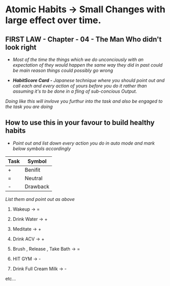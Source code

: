 # Atomic Habits -> Small Changes with large effect over time.




## FIRST LAW - Chapter - 04 - The Man Who didn't look right

* *Most of the time the things which we do unconciously with an expectation of they would happen the same way they did in past could be main reason things could possibly go wrong*

* ***HabitScore Card -** Japanese technique where you should point out and call each and every action of yours before you do it rather than assuming it's to be done in a fling of sub-concious Output.*

  
*Doing like this will invlove you furthur into the task and also be engaged to the task you are doing*

## How to use this in your favour to build healthy habits 

* *Point out and list down every action you do in auto mode and mark below symbols accordingly*
  
|Task|Symbol|
|----|------|
|+|Benifit|
|=|Neutral|
|-|Drawback|
  
*List them and point out as above*

1. Wakeup -> =
  
2. Drink Water -> +

3. Meditate -> +

4. Drink ACV -> +

5. Brush , Release , Take Bath -> =

6. HIT GYM -> -

7. Drink Full Cream Milk -> -

etc...
  
